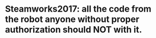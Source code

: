 # Steamworks2017: all the code from the robot anyone without proper authorization should NOT with it.
